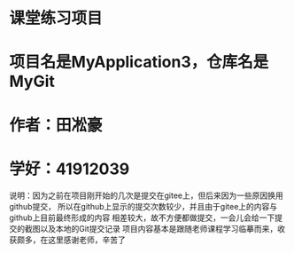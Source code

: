 # 课堂练习项目
# 项目名是MyApplication3，仓库名是MyGit
# 作者：田凇豪
# 学好：41912039
说明：因为之前在项目刚开始的几次是提交在gitee上，但后来因为一些原因换用github提交，
所以在github上显示的提交次数较少，并且由于gitee上的内容与github上目前最终形成的内容
相差较大，故不方便都做提交，一会儿会给一下提交的截图以及本地的Git提交记录
项目内容基本是跟随老师课程学习临摹而来，收获颇多，在这里感谢老师，辛苦了